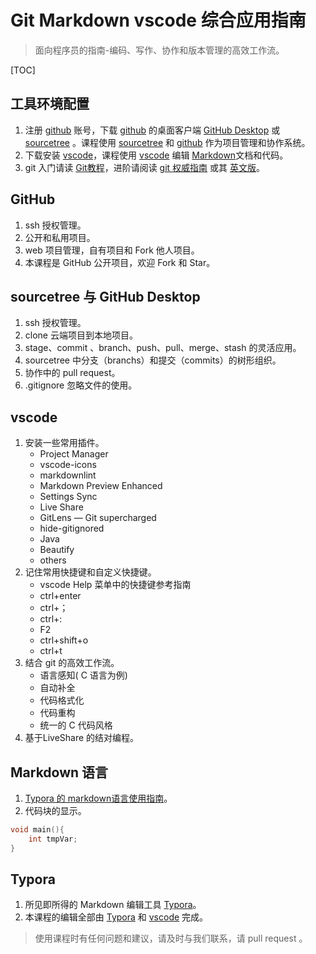 # Git Markdown vscode 综合应用指南

>面向程序员的指南-编码、写作、协作和版本管理的高效工作流。

[TOC]

## 工具环境配置

1. 注册 [github](https://github.com/) 账号，下载  [github](https://github.com/) 的桌面客户端 [GitHub Desktop](https://desktop.github.com/) 或 [sourcetree](https://www.sourcetreeapp.com/) 。课程使用 [sourcetree](https://www.sourcetreeapp.com/) 和 [github](http://www.github.com) 作为项目管理和协作系统。
2. 下载安装 [vscode](https://code.visualstudio.com/)，课程使用 [vscode](https://code.visualstudio.com/) 编辑 [Markdown](https://help.github.com/articles/github-flavored-markdown/)文档和代码。
3. git 入门请读 [Git教程](https://www.liaoxuefeng.com/wiki/896043488029600)，进阶请阅读 [git 权威指南](https://gitee.com/progit/) 或其 [英文版](https://git-scm.com/book/en/v2)。

## GitHub

1. ssh 授权管理。
2. 公开和私用项目。
3. web 项目管理，自有项目和 Fork 他人项目。
4. 本课程是 GitHub 公开项目，欢迎 Fork 和 Star。

## sourcetree 与 GitHub Desktop

1. ssh 授权管理。
2. clone 云端项目到本地项目。
3. stage、commit 、branch、push、pull、merge、stash 的灵活应用。
4. sourcetree 中分支（branchs）和提交（commits）的树形组织。
5. 协作中的 pull request。
6. .gitignore 忽略文件的使用。

## vscode

1. 安装一些常用插件。
    * Project Manager
    * vscode-icons
    * markdownlint
    * Markdown Preview Enhanced
    * Settings Sync
    * Live Share
    * GitLens — Git supercharged
    * hide-gitignored
    * Java
    * Beautify
    * others
2. 记住常用快捷键和自定义快捷键。
    - vscode Help 菜单中的快捷键参考指南
    - ctrl+enter
    - ctrl+；
    - ctrl+:
    - F2
    - ctrl+shift+o
    - ctrl+t
3. 结合 git 的高效工作流。
    - 语言感知( C 语言为例)
    - 自动补全
    - 代码格式化
    - 代码重构
    - 统一的 C 代码风格
4. 基于LiveShare 的结对编程。

## Markdown 语言

1. [Typora 的 markdown语言使用指南](./MarkdownReference.md)。
2. 代码块的显示。

```C
void main(){
    int tmpVar;
}
```

## Typora

1. 所见即所得的 Markdown 编辑工具 [Typora](http://typora.io/)。
2. 本课程的编辑全部由  [Typora](http://typora.io/) 和  [vscode](https://code.visualstudio.com/) 完成。

> 使用课程时有任何问题和建议，请及时与我们联系，请 pull request 。
